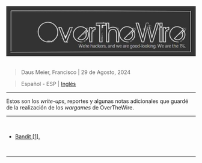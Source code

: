 <div align="center"> <img src="../resources/images/ctf_write-ups/OverTheWire_banner/overthewire_main_banner.jpg"> </div>

<br>

> Daus Meier, Francisco | 29 de Agosto, 2024

> <p> <span> Español - ESP </span> | <a href=https://github.com/frandausmeier/CTF_Write-Ups/tree/main/OverTheWire> Inglés <a/> </p>

-----

Estos son los _write-ups_, reportes y algunas notas adicionales que guardé de la realización de los _wargames_ de OverTheWire.

-----

<br>

* [Bandit [1].](https://github.com/frandausmeier/CTF_Write-Ups/blob/main/OverTheWire/Bandit/README.md)

<br>

-----

